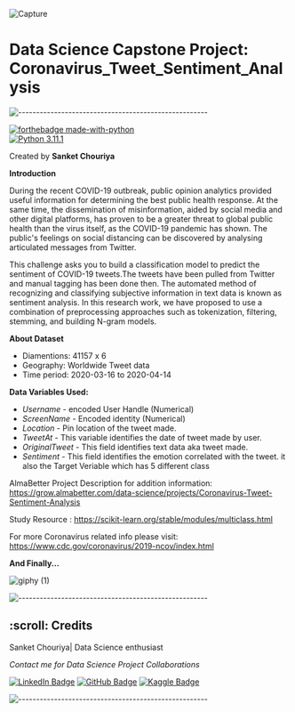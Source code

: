 ![Capture](https://user-images.githubusercontent.com/109847409/209483977-facec311-98fd-44e1-9045-d4feebab6cce.PNG)
# Data Science Capstone Project: Coronavirus_Tweet_Sentiment_Analysis 
![-----------------------------------------------------](https://raw.githubusercontent.com/andreasbm/readme/master/assets/lines/rainbow.png)

[![forthebadge made-with-python](http://ForTheBadge.com/images/badges/made-with-python.svg)](https://www.python.org/)                 
[![Python 3.11.1](https://img.shields.io/badge/python-3.11.1-blue.svg)](https://www.python.org/downloads/release/python-3111/)   


Created by **Sanket Chouriya**

**Introduction**

During the recent COVID-19 outbreak, public opinion analytics provided useful information for determining the best public health response. At the same time, the dissemination of misinformation, aided by social media and other digital platforms, has proven to be a greater threat to global public health than the virus itself, as the COVID-19 pandemic has shown. The public's feelings on social distancing can be discovered by analysing articulated messages from Twitter.

This challenge asks you to build a classification model to predict the sentiment of COVID-19 tweets.The tweets have been pulled from Twitter and manual tagging has been done then. The automated method of recognizing and classifying subjective information in text data is known as sentiment analysis. In this research work, we have proposed to use a combination of preprocessing approaches such as tokenization, filtering, stemming, and building N-gram models.


**About Dataset**

* Diamentions: 41157 x 6
* Geography: Worldwide Tweet data
* Time period: 2020-03-16 to 2020-04-14

**Data Variables Used:**

 * *Username* - encoded User Handle (Numerical)
 * *ScreenName* - Encoded identity (Numerical)
 * *Location* - Pin location of the tweet made.
 * *TweetAt* - This variable identifies the date of tweet made by user.
 * *OriginalTweet* - This field identifies text data aka tweet made.
 * *Sentiment* - This field identifies the emotion correlated with the tweet. it also the Target Veriable 
                 which has 5 different class
                 


AlmaBetter Project Description for addition information: https://grow.almabetter.com/data-science/projects/Coronavirus-Tweet-Sentiment-Analysis

Study Resource : https://scikit-learn.org/stable/modules/multiclass.html

For more Coronavirus related info please visit: https://www.cdc.gov/coronavirus/2019-ncov/index.html

**And Finally...**

![giphy (1)](https://user-images.githubusercontent.com/109847409/209484487-dda00680-1f87-45be-9f6a-4c4adc4cc63a.gif)

![-----------------------------------------------------](https://raw.githubusercontent.com/andreasbm/readme/master/assets/lines/rainbow.png)


<h2 id="credits"> :scroll: Credits</h2>

Sanket Chouriya| Data Science enthusiast

<p> <i> Contact me for Data Science Project Collaborations</i></p>

[![LinkedIn Badge](https://img.shields.io/badge/LinkedIn-0077B5?style=for-the-badge&logo=linkedin&logoColor=white)](https://www.linkedin.com/in/sanket-chouriya-038705111/)
[![GitHub Badge](https://img.shields.io/badge/GitHub-100000?style=for-the-badge&logo=github&logoColor=white)](https://github.com/Sanket7994)
[![Kaggle Badge](https://img.shields.io/badge/kaggle-0077B5?style=for-the-badge&logo=kaggle&logoColor=white)](https://www.kaggle.com/sanket7994/)

![-----------------------------------------------------](https://raw.githubusercontent.com/andreasbm/readme/master/assets/lines/rainbow.png)

